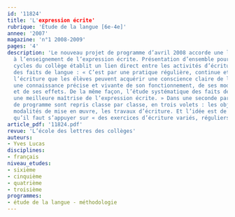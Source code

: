 ```yaml
---
id: '11824'
title: 'L'expression écrite'
rubrique: 'Étude de la langue [6e-4e]'
annee: '2007'
magazine: 'n°1 2008-2009'
pages: '4'
description: 'Le nouveau projet de programme d’avril 2008 accorde une large place
  à l’enseignement de l’expression écrite. Présentation d’ensemble pour les différents
  cycles du collège établit un lien direct entre les activités d’écriture et l’observation
  des faits de langue : « C’est par une pratique régulière, continue et variée de
  l’écriture que les élèves peuvent acquérir une conscience claire de leur langue,
  une connaissance précise et vivante de son fonctionnement, de ses modes de production
  et de ses effets. De la même façon, l’étude systématique des faits de langue permet
  une meilleure maîtrise de l’expression écrite. » Dans une seconde partie, les éléments
  de programme sont repris classe par classe, en trois volets : les objectifs, les
  modalités de mise en œuvre, les travaux d’écriture. Et l’idée est de  nouveau émise
  qu’il faut s’appuyer sur « des exercices d’écriture variés, réguliers  et fréquents »…'
article_pdf: '11824.pdf'
revue: 'L’école des lettres des collèges'
auteurs:
- Yves Lucas
disciplines:
- français
niveau_etudes:
- sixième
- cinquième
- quatrième
- troisième
programmes:
- étude de la langue - méthodologie
---
```


